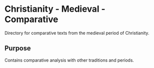 # Christianity - Medieval - Comparative

Directory for comparative texts from the medieval period of Christianity.

## Purpose
Contains comparative analysis with other traditions and periods.

